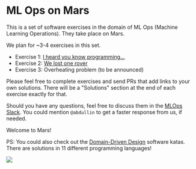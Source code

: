 # ML Ops on Mars

This is a set of software exercises in the domain of ML Ops (Machine Learning Operations). They take place on Mars.

We plan for ~3-4 exercises in this set.

- Exercise 1: [I heard you know programming...](exercise1.md)
- Exercise 2: [We lost one rover](exercise2.md)
- Exercise 3: Overheating problem (to be announced)



Please feel free to complete exercises and send PRs that add links to your own solutions. There will be a "Solutions" section at the end of each exercise exactly for that. 

Should you have any questions, feel free to discuss them in the [MLOps Slack](https://go.mlops.community/slack). You could mention `@abdullin` to get a faster response from us, if needed.


Welcome to Mars!

PS: You could also check out the [Domain-Driven Design](https://github.com/Softwarepark/exercises/blob/master/transport-tycoon.md) software katas. There are solutions in 11 different programming languages!

<img src="https://www.nasa.gov/sites/default/files/thumbnails/image/journey_to_mars.jpeg">
